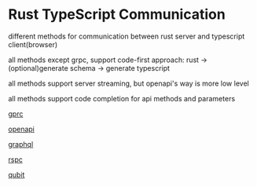# Rust TypeScript Communication

different methods for communication between rust server and typescript client(browser)

all methods except grpc, support code-first approach: rust -> (optional)generate schema -> generate typescript

all methods support server streaming, but openapi's way is more low level

all methods support code completion for api methods and parameters

[gprc](/grpc)

[openapi](/openapi)

[graphql](/graphql)

[rspc](/rspc)

[qubit](https://github.com/andogq/qubit)

